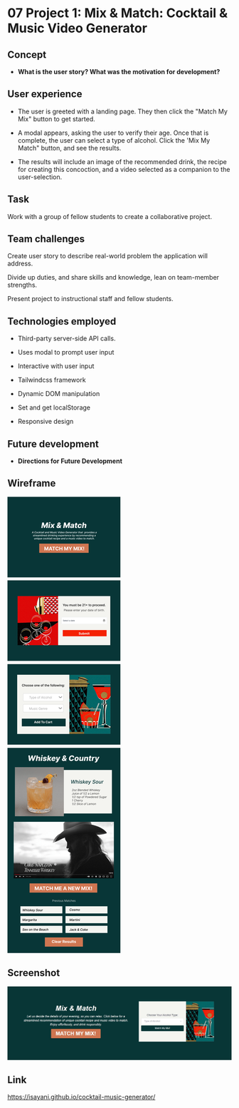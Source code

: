 # 07 Project 1: Mix & Match: Cocktail & Music Video Generator

## Concept

- **What is the user story? What was the motivation for development?**

## User experience

- The user is greeted with a landing page. They then click the "Match My Mix" button to get started.

- A modal appears, asking the user to verify their age. Once that is complete, the user can select a type of alcohol. Click the 'Mix My Match" button, and see the results.

- The results will include an image of the recommended drink, the recipe for creating this concoction, and a video selected as a companion to the user-selection.

## Task

Work with a group of fellow students to create a collaborative project.

## Team challenges

Create user story to describe real-world problem the application will address.

Divide up duties, and share skills and knowledge, lean on team-member strengths.

Present project to instructional staff and fellow students.

## Technologies employed

- Third-party server-side API calls.

- Uses modal to prompt user input

- Interactive with user input

- Tailwindcss framework

- Dynamic DOM manipulation

- Set and get localStorage

- Responsive design

## Future development

- **Directions for Future Development**

## Wireframe

![Mix & Match Wireframe](./assets/images/Mix%20%26%20Match.png)

## Screenshot

![App Screenshot](./assets/images/ss1.jpg)

## Link

https://isayani.github.io/cocktail-music-generator/
